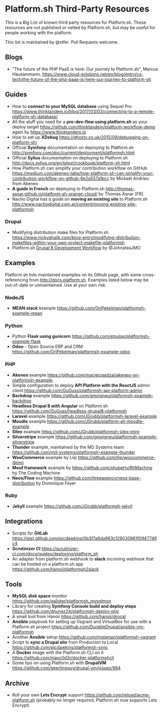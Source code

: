 # Platform.sh Third-Party Resources

This is a Big List of known third party resources for Platform.sh. These resources are not published or vetted by Platform.sh, but may be useful for people working with the platform.

This list is maintained by @xtfer. Pull Requests welcome.

## Blogs

* "The future of the PHP PaaS is here: Our journey to Platform.sh", Marcus Hausammann, https://www.cloud-solutions.net/en/blog/entry/cs-tech/the-future-of-the-php-paas-is-here-our-journey-to-platform-sh

## Guides

* How to **connect to your MySQL database** using Sequel Pro https://www.thinktandem.io/blog/2017/03/03/connecting-to-a-remote-platform-sh-database/
* All the stuff you need for a **pro-dev-flow using platform.sh** as your deploy target https://github.com/thinktandem/platform-workflow-demo again by https://www.thinktandem.io
* How to set up **XDebug** https://ghosty.co.uk/2015/09/debugging-on-platform-sh/
* Official **Symfony** documentation on deploying to Platform.sh http://symfony.com/doc/current/deployment/platformsh.html
* Official **Sylius** documentation on deploying to Platform.sh http://docs.sylius.org/en/latest/cookbook/platform-sh.html
* How Platform.sh can simplify your contribution workflow on GitHub https://medium.com/akeneo-labs/how-platform-sh-can-simplify-your-contribution-workflow-on-github-6e2a557a1bcc by Mickaël Andrieu from Akeneo
* **A guide in French** on deploying to Platform.sh http://thomas-asnar.github.io/platform-sh-orange-cloud/ by Thomas Asnar [FR]
* Nacho Digital has a guide on **moving an existing site** to Platform.sh http://www.nachodigital.com.ar/content/moving-existing-site-platformsh

### Drupal

* Modifying distribution make files for Platform.sh https://www.nickvahalik.com/blog-entry/modifying-distribution-makefiles-within-your-own-project-makefile-platformsh
* Platform.sh [Drupal 8 Development Workflow](https://github.com/JohnatasJMO/platformsh-development-workflow) by @JohnatasJMO

## Examples

Platform.sh lists maintained examples on its Github page, with some cross-referencing from http://docs.platform.sh. Examples listed below may be out-of-date or unmaintained. Use at your own risk.

### NodeJS

* **MEAN stack** example https://github.com/OriPekelman/platformsh-example-mean

### Python

* Python **Flask using gunicorn** https://github.com/etoulas/platformsh-example-flask
* **Odoo** - Open Source ERP and CRM https://github.com/OriPekelman/platformsh-example-odoo

### PHP

* **Akeneo** example https://github.com/maciejzgadzaj/akeneo-on-platformsh-example
* Simple configuration to deploy **API Platform with the ReactJS** admin client https://github.com/GuGuss/platformsh-api-platform-admin
* **Backdrop** example https://github.com/gmoigneu/platformsh-example-backdrop
* **Headless Drupal 8 with Angular** on Platform.sh https://github.com/GuGuss/headless-drupal8-platformsh
* **Laravel** example https://github.com/JGrubb/platformsh-laravel-example
* **Moodle** example https://github.com/JGrubb/platform-sh-moodle-example
* **Silex** example https://github.com/JGrubb/platformsh-silex-intro
* **Silverstripe** example https://github.com/gmoigneu/platformsh-example-silverstripe
* **Thunder** example, maintained by the MD Systems team https://github.com/md-systems/platformsh-example-thunder
* **WooCommerce** example by Liip https://github.com/liip/woocommerce-demo 
* **Mouf framework**  example by https://github.com/xhuberty/RhMachine by The Coding Machine
* **Neos/Flow** example https://github.com/ttreeagency/neos-base-distribution by Dominique Feyer

### Ruby

* **Jekyll** example https://github.com/JGrubb/platformsh-jekyll

## Integrations

* Scripts for **GitLab** https://gist.github.com/pjcdawkins/0b3f7a6da963c129030961f0947746c4
* **Scrutinizer CI** https://scrutinizer-ci.com/docs/guides/deploying/platform_sh
* An adapter from platform.sh webhook to **slack** incoming webhook that can be hosted on a platform.sh app https://github.com/hanoii/platformsh2slack

## Tools

* **MySQL disk space** monitor https://github.com/galister/platformsh_mysqlmon
* Library for creating **Symfony Console build and deploy steps** https://github.com/dnunez24/platformsh-deploy-php
* A small tool from Hanoii https://github.com/hanoii/drocal
* **Ansible** playbook for setting up Vagrant and VirtualBox for use with a Platform.sh project https://github.com/DurableDrupal/ansible-vm-platformsh
* Another **Ansible** setup https://github.com/mglaman/platformsh-vagrant
* Script to **sync a Drupal site** from Production to Local https://github.com/pjcdawkins/platformsh-sync
* A **Docker** image with the Platform.sh CLI on it https://github.com/maxc0d3r/docker-platformshcli
* Some tips on using Platform.sh with **DrupalVM** https://github.com/geerlingguy/drupal-vm/issues/984

## Archive

* Roll your own **Lets Encrypt** support https://github.com/reload/acme-platform.sh (probably no longer required, Platform.sh now supports Lets Encrypt)
